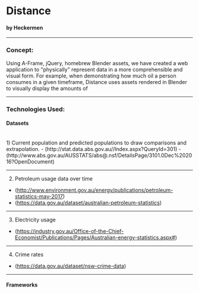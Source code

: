 # Distance

#### by Heckermen

---

### Concept:

Using A-Frame, jQuery, homebrew Blender assets, we have created a web application to "physically" represent data in a more comprehensible and visual form. For example, when demonstrating how much oil a person consumes in a given timeframe, Distance uses assets rendered in Blender to visually display the amounts of

---

### Technologies Used:

#### Datasets
<br/>
1) Current population and predicted populations to draw comparisons and extrapolation.
  - (http://stat.data.abs.gov.au//Index.aspx?QueryId=301)
  - (http://www.abs.gov.au/AUSSTATS/abs@.nsf/DetailsPage/3101.0Dec%202016?OpenDocument)

---

2) Petroleum usage data over time
- (http://www.environment.gov.au/energy/publications/petroleum-statistics-may-2017)
- (https://data.gov.au/dataset/australian-petroleum-statistics)

---

3) Electricity usage
- (https://industry.gov.au/Office-of-the-Chief-Economist/Publications/Pages/Australian-energy-statistics.aspx#)

---

4) Crime rates
- (https://data.gov.au/dataset/nsw-crime-data)


---

#### Frameworks
